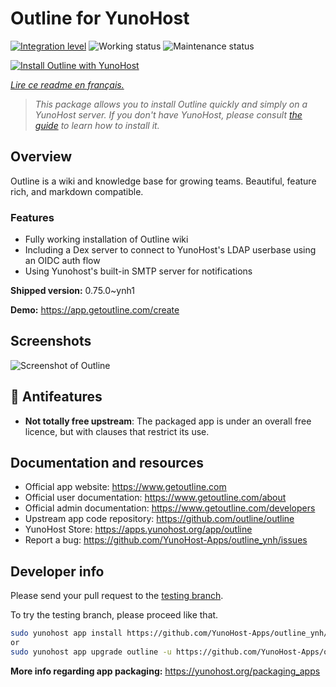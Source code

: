 <!--
N.B.: This README was automatically generated by https://github.com/YunoHost/apps/tree/master/tools/readme_generator
It shall NOT be edited by hand.
-->

# Outline for YunoHost

[![Integration level](https://dash.yunohost.org/integration/outline.svg)](https://dash.yunohost.org/appci/app/outline) ![Working status](https://ci-apps.yunohost.org/ci/badges/outline.status.svg) ![Maintenance status](https://ci-apps.yunohost.org/ci/badges/outline.maintain.svg)

[![Install Outline with YunoHost](https://install-app.yunohost.org/install-with-yunohost.svg)](https://install-app.yunohost.org/?app=outline)

*[Lire ce readme en français.](./README_fr.md)*

> *This package allows you to install Outline quickly and simply on a YunoHost server.
If you don't have YunoHost, please consult [the guide](https://yunohost.org/#/install) to learn how to install it.*

## Overview

Outline is a wiki and knowledge base for growing teams. Beautiful, feature rich, and markdown compatible.

### Features

- Fully working installation of Outline wiki
- Including a Dex server to connect to YunoHost's LDAP userbase using an OIDC auth flow
- Using Yunohost's built-in SMTP server for notifications


**Shipped version:** 0.75.0~ynh1

**Demo:** https://app.getoutline.com/create

## Screenshots

![Screenshot of Outline](./doc/screenshots/screenshot.png)

## :red_circle: Antifeatures

- **Not totally free upstream**: The packaged app is under an overall free licence, but with clauses that restrict its use.

## Documentation and resources

* Official app website: <https://www.getoutline.com>
* Official user documentation: <https://www.getoutline.com/about>
* Official admin documentation: <https://www.getoutline.com/developers>
* Upstream app code repository: <https://github.com/outline/outline>
* YunoHost Store: <https://apps.yunohost.org/app/outline>
* Report a bug: <https://github.com/YunoHost-Apps/outline_ynh/issues>

## Developer info

Please send your pull request to the [testing branch](https://github.com/YunoHost-Apps/outline_ynh/tree/testing).

To try the testing branch, please proceed like that.

``` bash
sudo yunohost app install https://github.com/YunoHost-Apps/outline_ynh/tree/testing --debug
or
sudo yunohost app upgrade outline -u https://github.com/YunoHost-Apps/outline_ynh/tree/testing --debug
```

**More info regarding app packaging:** <https://yunohost.org/packaging_apps>